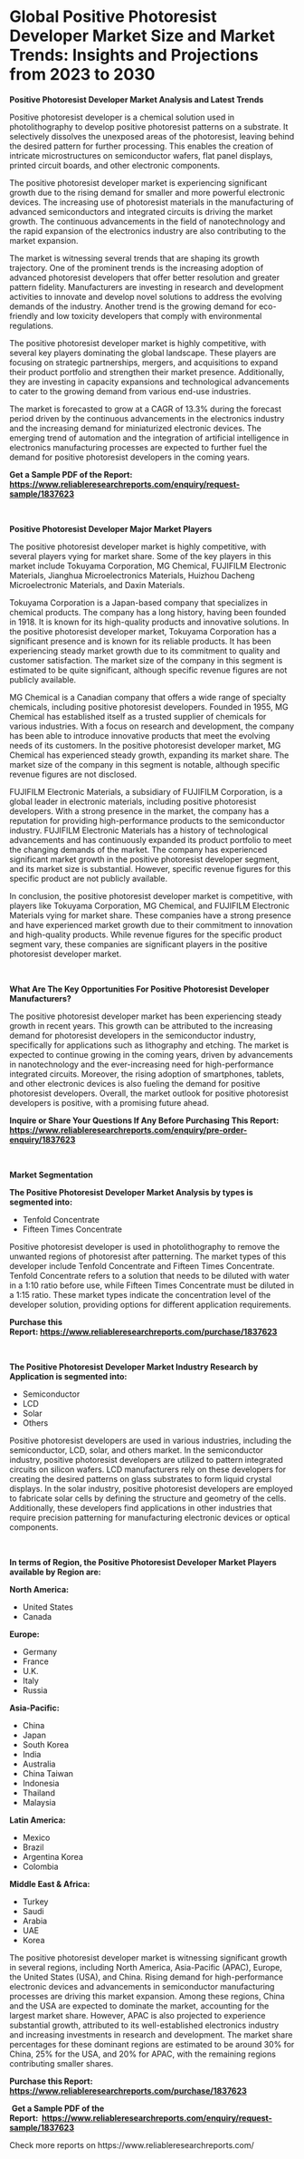 <p><h1>Global Positive Photoresist Developer Market Size and Market Trends: Insights and Projections from 2023 to 2030</h1></p><p><strong>Positive Photoresist Developer Market Analysis and Latest Trends</strong></p>
<p><p>Positive photoresist developer is a chemical solution used in photolithography to develop positive photoresist patterns on a substrate. It selectively dissolves the unexposed areas of the photoresist, leaving behind the desired pattern for further processing. This enables the creation of intricate microstructures on semiconductor wafers, flat panel displays, printed circuit boards, and other electronic components.</p><p>The positive photoresist developer market is experiencing significant growth due to the rising demand for smaller and more powerful electronic devices. The increasing use of photoresist materials in the manufacturing of advanced semiconductors and integrated circuits is driving the market growth. The continuous advancements in the field of nanotechnology and the rapid expansion of the electronics industry are also contributing to the market expansion.</p><p>The market is witnessing several trends that are shaping its growth trajectory. One of the prominent trends is the increasing adoption of advanced photoresist developers that offer better resolution and greater pattern fidelity. Manufacturers are investing in research and development activities to innovate and develop novel solutions to address the evolving demands of the industry. Another trend is the growing demand for eco-friendly and low toxicity developers that comply with environmental regulations.</p><p>The positive photoresist developer market is highly competitive, with several key players dominating the global landscape. These players are focusing on strategic partnerships, mergers, and acquisitions to expand their product portfolio and strengthen their market presence. Additionally, they are investing in capacity expansions and technological advancements to cater to the growing demand from various end-use industries.</p><p>The market is forecasted to grow at a CAGR of 13.3% during the forecast period driven by the continuous advancements in the electronics industry and the increasing demand for miniaturized electronic devices. The emerging trend of automation and the integration of artificial intelligence in electronics manufacturing processes are expected to further fuel the demand for positive photoresist developers in the coming years.</p></p>
<p><strong>Get a Sample PDF of the Report:&nbsp; <a href="https://www.reliableresearchreports.com/enquiry/request-sample/1837623">https://www.reliableresearchreports.com/enquiry/request-sample/1837623</a></strong></p>
<p>&nbsp;</p>
<p><strong>Positive Photoresist Developer Major Market Players</strong></p>
<p><p>The positive photoresist developer market is highly competitive, with several players vying for market share. Some of the key players in this market include Tokuyama Corporation, MG Chemical, FUJIFILM Electronic Materials, Jianghua Microelectronics Materials, Huizhou Dacheng Microelectronic Materials, and Daxin Materials.</p><p>Tokuyama Corporation is a Japan-based company that specializes in chemical products. The company has a long history, having been founded in 1918. It is known for its high-quality products and innovative solutions. In the positive photoresist developer market, Tokuyama Corporation has a significant presence and is known for its reliable products. It has been experiencing steady market growth due to its commitment to quality and customer satisfaction. The market size of the company in this segment is estimated to be quite significant, although specific revenue figures are not publicly available.</p><p>MG Chemical is a Canadian company that offers a wide range of specialty chemicals, including positive photoresist developers. Founded in 1955, MG Chemical has established itself as a trusted supplier of chemicals for various industries. With a focus on research and development, the company has been able to introduce innovative products that meet the evolving needs of its customers. In the positive photoresist developer market, MG Chemical has experienced steady growth, expanding its market share. The market size of the company in this segment is notable, although specific revenue figures are not disclosed.</p><p>FUJIFILM Electronic Materials, a subsidiary of FUJIFILM Corporation, is a global leader in electronic materials, including positive photoresist developers. With a strong presence in the market, the company has a reputation for providing high-performance products to the semiconductor industry. FUJIFILM Electronic Materials has a history of technological advancements and has continuously expanded its product portfolio to meet the changing demands of the market. The company has experienced significant market growth in the positive photoresist developer segment, and its market size is substantial. However, specific revenue figures for this specific product are not publicly available.</p><p>In conclusion, the positive photoresist developer market is competitive, with players like Tokuyama Corporation, MG Chemical, and FUJIFILM Electronic Materials vying for market share. These companies have a strong presence and have experienced market growth due to their commitment to innovation and high-quality products. While revenue figures for the specific product segment vary, these companies are significant players in the positive photoresist developer market.</p></p>
<p>&nbsp;</p>
<p><strong>What Are The Key Opportunities For Positive Photoresist Developer Manufacturers?</strong></p>
<p><p>The positive photoresist developer market has been experiencing steady growth in recent years. This growth can be attributed to the increasing demand for photoresist developers in the semiconductor industry, specifically for applications such as lithography and etching. The market is expected to continue growing in the coming years, driven by advancements in nanotechnology and the ever-increasing need for high-performance integrated circuits. Moreover, the rising adoption of smartphones, tablets, and other electronic devices is also fueling the demand for positive photoresist developers. Overall, the market outlook for positive photoresist developers is positive, with a promising future ahead.</p></p>
<p><strong>Inquire or Share Your Questions If Any Before Purchasing This Report: <a href="https://www.reliableresearchreports.com/enquiry/pre-order-enquiry/1837623">https://www.reliableresearchreports.com/enquiry/pre-order-enquiry/1837623</a></strong></p>
<p>&nbsp;</p>
<p><strong>Market Segmentation</strong></p>
<p><strong>The Positive Photoresist Developer Market Analysis by types is segmented into:</strong></p>
<p><ul><li>Tenfold Concentrate</li><li>Fifteen Times Concentrate</li></ul></p>
<p><p>Positive photoresist developer is used in photolithography to remove the unwanted regions of photoresist after patterning. The market types of this developer include Tenfold Concentrate and Fifteen Times Concentrate. Tenfold Concentrate refers to a solution that needs to be diluted with water in a 1:10 ratio before use, while Fifteen Times Concentrate must be diluted in a 1:15 ratio. These market types indicate the concentration level of the developer solution, providing options for different application requirements.</p></p>
<p><strong>Purchase this Report:&nbsp;<a href="https://www.reliableresearchreports.com/purchase/1837623">https://www.reliableresearchreports.com/purchase/1837623</a></strong></p>
<p>&nbsp;</p>
<p><strong>The Positive Photoresist Developer Market Industry Research by Application is segmented into:</strong></p>
<p><ul><li>Semiconductor</li><li>LCD</li><li>Solar</li><li>Others</li></ul></p>
<p><p>Positive photoresist developers are used in various industries, including the semiconductor, LCD, solar, and others market. In the semiconductor industry, positive photoresist developers are utilized to pattern integrated circuits on silicon wafers. LCD manufacturers rely on these developers for creating the desired patterns on glass substrates to form liquid crystal displays. In the solar industry, positive photoresist developers are employed to fabricate solar cells by defining the structure and geometry of the cells. Additionally, these developers find applications in other industries that require precision patterning for manufacturing electronic devices or optical components.</p></p>
<p>&nbsp;</p>
<p><strong>In terms of Region, the Positive Photoresist Developer Market Players available by Region are:</strong></p>
<p>
    <p> <strong> North America: </strong>
        <ul>
            <li>United States</li>
            <li>Canada</li>
        </ul>
        </p> 
    <p> <strong> Europe: </strong>
        <ul>
            <li>Germany</li>
            <li>France</li>
            <li>U.K.</li>
            <li>Italy</li>
            <li>Russia</li>
        </ul>
        </p> 
    <p> <strong> Asia-Pacific: </strong>
        <ul>
            <li>China</li>
            <li>Japan</li>
            <li>South Korea</li>
            <li>India</li>
            <li>Australia</li>
            <li>China Taiwan</li>
            <li>Indonesia</li>
            <li>Thailand</li>
            <li>Malaysia</li>
        </ul>
        </p> 
    <p> <strong> Latin America: </strong>
        <ul>
            <li>Mexico</li>
            <li>Brazil</li>
            <li>Argentina Korea</li>
            <li>Colombia</li>
        </ul>
        </p> 
    <p> <strong> Middle East & Africa: </strong>
        <ul>
            <li>Turkey</li>
            <li>Saudi</li>
            <li>Arabia</li>
            <li>UAE</li>
            <li>Korea</li>
        </ul>
    </p>
    </p>
<p><p>The positive photoresist developer market is witnessing significant growth in several regions, including North America, Asia-Pacific (APAC), Europe, the United States (USA), and China. Rising demand for high-performance electronic devices and advancements in semiconductor manufacturing processes are driving this market expansion. Among these regions, China and the USA are expected to dominate the market, accounting for the largest market share. However, APAC is also projected to experience substantial growth, attributed to its well-established electronics industry and increasing investments in research and development. The market share percentages for these dominant regions are estimated to be around 30% for China, 25% for the USA, and 20% for APAC, with the remaining regions contributing smaller shares.</p></p>
<p><strong>Purchase this Report: <a href="https://www.reliableresearchreports.com/purchase/1837623">https://www.reliableresearchreports.com/purchase/1837623</a></strong></p>
<p>&nbsp;<strong>Get a Sample PDF of the Report:&nbsp;&nbsp;<a href="https://www.reliableresearchreports.com/enquiry/request-sample/1837623">https://www.reliableresearchreports.com/enquiry/request-sample/1837623</a></strong></p>
<p><strong></strong></p>
<p>Check more reports on https://www.reliableresearchreports.com/</p>